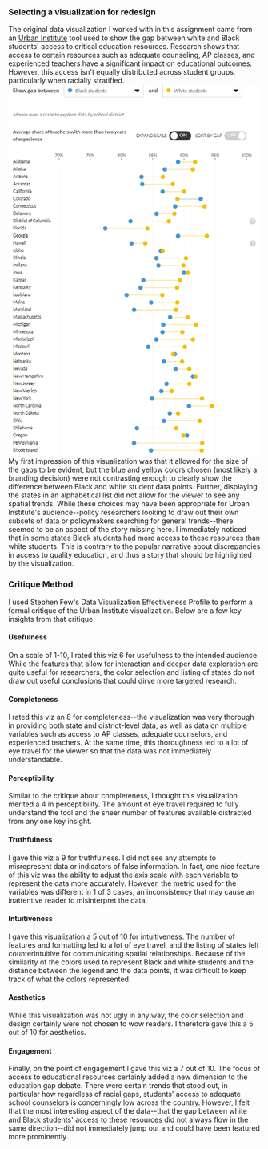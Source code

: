 ### Selecting a visualization for redesign

The original data visualization I worked with in this assignment came from an [Urban Institute](https://apps.urban.org/features/education-equity-tool/) tool used to show the gap between white and Black students' access to critical education resources. Research shows that access to certain resources such as adequate counseling, AP classes, and experienced teachers have a significant impact on educational outcomes. However, this access isn't equally distributed across student groups, particularly when racially stratified. 
![Original Urban Institute Viz](UrbanDataViz.png) 
My first impression of this visualization was that it allowed for the size of the gaps to be evident, but the blue and yellow colors chosen (most likely a branding decision) were not contrasting enough to clearly show the difference between Black and white student data points. Further, displaying the states in an alphabetical list did not allow for the viewer to see any spatial trends. While these choices may have been appropriate for Urban Institute's audience--policy researchers looking to draw out their own subsets of data or policymakers searching for general trends--there seemed to be an aspect of the story missing here. I immediately noticed that in some states Black students had more access to these resources than white students. This is contrary to the popular narrative about discrepancies in access to quality education, and thus a story that should be highlighted by the visualization.

### Critique Method

I used Stephen Few's Data Visualization Effectiveness Profile to perform a formal critique of the Urban Institute visualization. Below are a few key insights from that critique.

#### Usefulness
On a scale of 1-10, I rated this viz 6 for usefulness to the intended audience. While the features that allow for interaction and deeper data exploration are quite useful for researchers, the color selection and listing of states do not draw out useful conclusions that could dirve more targeted research. 

#### Completeness
I rated this viz an 8 for completeness--the visualization was very thorough in providing both state and district-level data, as well as data on multiple variables such as access to AP classes, adequate counselors, and experienced teachers. At the same time, this thoroughness led to a lot of eye travel for the viewer so that the data was not immediately understandable.

#### Perceptibility
Similar to the critique about completeness, I thought this visualization merited a 4 in perceptibility. The amount of eye travel required to fully understand the tool and the sheer number of features available distracted from any one key insight. 

#### Truthfulness
I gave this viz a 9 for truthfulness. I did not see any attempts to misrepresent data or indicators of false information. In fact, one nice feature of this viz was the ability to adjust the axis scale with each variable to represent the data more accurately. However, the metric used for the variables was different in 1 of 3 cases, an inconsistency that may cause an inattentive reader to misinterpret the data.

#### Intuitiveness
I gave this visualization a 5 out of 10 for intuitiveness. The number of features and formatting led to a lot of eye travel, and the listing of states felt counterintuitive for communicating spatial relationships. Because of the similarity of the colors used to represent Black and white students and the distance between the legend and the data points, it was difficult to keep track of what the colors represented.

#### Aesthetics
While this visualization was not ugly in any way, the color selection and design certainly were not chosen to wow readers. I therefore gave this a 5 out of 10 for aesthetics.

#### Engagement
Finally, on the point of engagement I gave this viz a 7 out of 10. The focus of access to educational resources certainly added a new dimension to the education gap debate. There were certain trends that stood out, in particular how regardless of racial gaps, students' access to adequate school counselors is concerningly low across the country. However, I felt that the most interesting aspect of the data--that the gap between white and Black students' access to these resources did not always flow in the same direction--did not immediately jump out and could have been featured more prominently.
